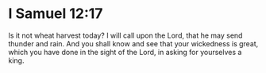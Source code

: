 # I Samuel 12:17

Is it not wheat harvest today? I will call upon the Lord, that he may send thunder and rain. And you shall know and see that your wickedness is great, which you have done in the sight of the Lord, in asking for yourselves a king.
